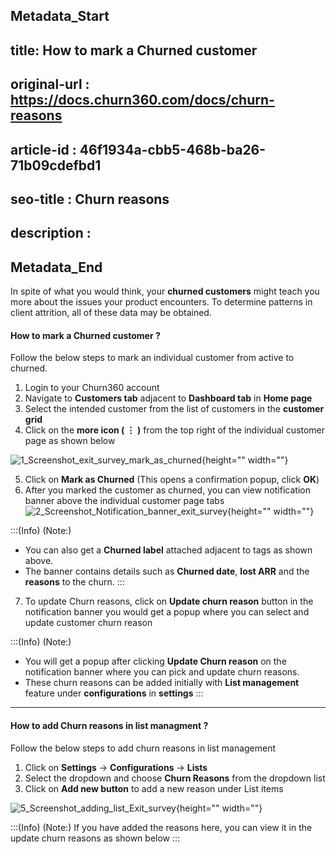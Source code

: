## Metadata_Start
## title: How to mark a Churned customer
## original-url : https://docs.churn360.com/docs/churn-reasons
## article-id : 46f1934a-cbb5-468b-ba26-71b09cdefbd1
## seo-title : Churn reasons
## description : 
## Metadata_End
In spite of what you would think, your **churned customers** might teach you more about the issues your product encounters. To determine patterns in client attrition, all of these data may be obtained.

#### How to mark a Churned customer ?
Follow the below steps to mark an individual customer from active to churned.
1. Login to your Churn360 account
2. Navigate to **Customers tab** adjacent to **Dashboard tab** in **Home page**
3. Select the intended customer from the list of customers in the **customer grid**
4. Click on the **more icon ( ⋮ )**  from the top right of the individual customer page as shown below


![1_Screenshot_exit_survey_mark_as_churned](https://cdn.document360.io/b618a27d-7a6e-4dfb-84d1-30d3ef656644/Images/Documentation/1_Screenshot_exit_survey_mark_as_churned.png){height="" width=""}

5. Click on **Mark as Churned** (This opens a confirmation popup, click **OK**)
6. After you marked the customer as churned, you can view notification banner above the individual customer page tabs 
![2_Screenshot_Notification_banner_exit_survey](https://cdn.document360.io/b618a27d-7a6e-4dfb-84d1-30d3ef656644/Images/Documentation/2_Screenshot_Notification_banner_exit_survey.png){height="" width=""}

:::(Info) (Note:)
* You can also get a **Churned label** attached adjacent to tags as shown above.
* The banner contains details such as **Churned date**, **lost ARR** and the **reasons** to the churn.
:::
7. To update Churn reasons, click on **Update churn reason** button in the notification banner you would get a popup where you can select and update customer churn reason 

:::(Info) (Note:)
* You will get a popup after clicking **Update Churn reason** on the notification banner where you can pick and update churn reasons.
* These churn reasons can be added initially with **List management** feature under **configurations** in **settings**
:::

* * *

#### How to add Churn reasons in list managment ?
Follow the below steps to add churn reasons in list management 

1. Click on **Settings** → **Configurations** → **Lists**
2. Select the dropdown and choose **Churn Reasons** from the dropdown list
3. Click on **Add new button** to add a new reason under List items 

![5_Screenshot_adding_list_Exit_survey](https://cdn.document360.io/b618a27d-7a6e-4dfb-84d1-30d3ef656644/Images/Documentation/5_Screenshot_adding_list_Exit_survey.png){height="" width=""}

:::(Info) (Note:)
If you have added the reasons here, you can view it in the update churn reasons as shown below
::: 
